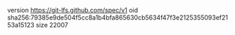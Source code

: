 version https://git-lfs.github.com/spec/v1
oid sha256:79385e9de504f5cc8a1b4bfa865630cb5634f47f3e2125355093ef2153a15123
size 22007
